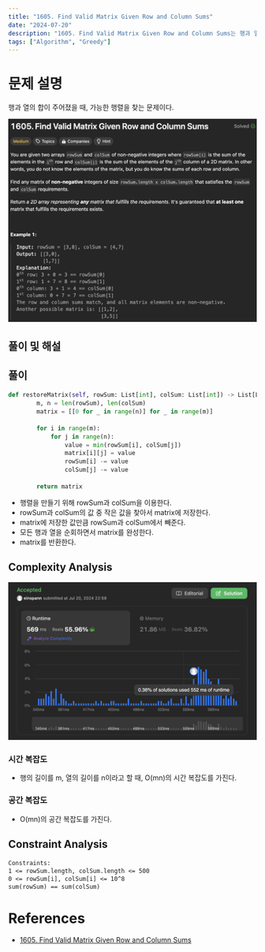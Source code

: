 ```yaml
---
title: "1605. Find Valid Matrix Given Row and Column Sums"
date: "2024-07-20"
description: "1605. Find Valid Matrix Given Row and Column Sums는 행과 열의 합이 주어졌을 때, 가능한 행렬을 찾는 문제이다."
tags: ["Algorithm", "Greedy"]
---
```


# 문제 설명
행과 열의 합이 주어졌을 때, 가능한 행렬을 찾는 문제이다.

![1605](../../../images/LEET/1605/1605.png)


## 풀이 및 해설

## 풀이
```python
def restoreMatrix(self, rowSum: List[int], colSum: List[int]) -> List[List[int]]:
        m, n = len(rowSum), len(colSum)
        matrix = [[0 for _ in range(n)] for _ in range(m)]

        for i in range(m):
            for j in range(n):
                value = min(rowSum[i], colSum[j])
                matrix[i][j] = value
                rowSum[i] -= value
                colSum[j] -= value

        return matrix
```
- 행렬을 만들기 위해 rowSum과 colSum을 이용한다.
- rowSum과 colSum의 값 중 작은 값을 찾아서 matrix에 저장한다.
- matrix에 저장한 값만큼 rowSum과 colSum에서 빼준다.
- 모든 행과 열을 순회하면서 matrix를 완성한다.
- matrix를 반환한다.

## Complexity Analysis
![tc](../../../images/LEET/1605/tc.png)

### 시간 복잡도
- 행의 길이를 m, 열의 길이를 n이라고 할 때, O(mn)의 시간 복잡도를 가진다.

### 공간 복잡도
- O(mn)의 공간 복잡도를 가진다.

## Constraint Analysis
```
Constraints:
1 <= rowSum.length, colSum.length <= 500
0 <= rowSum[i], colSum[i] <= 10^8
sum(rowSum) == sum(colSum)
```

# References
- [1605. Find Valid Matrix Given Row and Column Sums](https://leetcode.com/problems/find-valid-matrix-given-row-and-column-sums/)